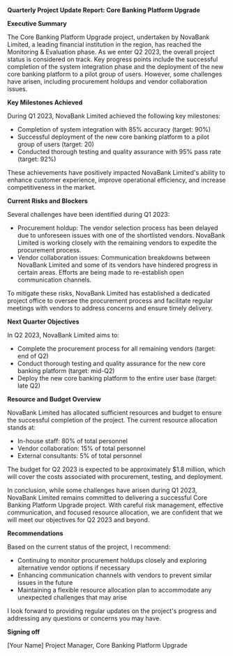 **Quarterly Project Update Report: Core Banking Platform Upgrade**

**Executive Summary**

The Core Banking Platform Upgrade project, undertaken by NovaBank Limited, a leading financial institution in the region, has reached the Monitoring & Evaluation phase. As we enter Q2 2023, the overall project status is considered on track. Key progress points include the successful completion of the system integration phase and the deployment of the new core banking platform to a pilot group of users. However, some challenges have arisen, including procurement holdups and vendor collaboration issues.

**Key Milestones Achieved**

During Q1 2023, NovaBank Limited achieved the following key milestones:

* Completion of system integration with 85% accuracy (target: 90%)
* Successful deployment of the new core banking platform to a pilot group of users (target: 20)
* Conducted thorough testing and quality assurance with 95% pass rate (target: 92%)

These achievements have positively impacted NovaBank Limited's ability to enhance customer experience, improve operational efficiency, and increase competitiveness in the market.

**Current Risks and Blockers**

Several challenges have been identified during Q1 2023:

* Procurement holdup: The vendor selection process has been delayed due to unforeseen issues with one of the shortlisted vendors. NovaBank Limited is working closely with the remaining vendors to expedite the procurement process.
* Vendor collaboration issues: Communication breakdowns between NovaBank Limited and some of its vendors have hindered progress in certain areas. Efforts are being made to re-establish open communication channels.

To mitigate these risks, NovaBank Limited has established a dedicated project office to oversee the procurement process and facilitate regular meetings with vendors to address concerns and ensure timely delivery.

**Next Quarter Objectives**

In Q2 2023, NovaBank Limited aims to:

* Complete the procurement process for all remaining vendors (target: end of Q2)
* Conduct thorough testing and quality assurance for the new core banking platform (target: mid-Q2)
* Deploy the new core banking platform to the entire user base (target: late Q2)

**Resource and Budget Overview**

NovaBank Limited has allocated sufficient resources and budget to ensure the successful completion of the project. The current resource allocation stands at:

* In-house staff: 80% of total personnel
* Vendor collaboration: 15% of total personnel
* External consultants: 5% of total personnel

The budget for Q2 2023 is expected to be approximately $1.8 million, which will cover the costs associated with procurement, testing, and deployment.

In conclusion, while some challenges have arisen during Q1 2023, NovaBank Limited remains committed to delivering a successful Core Banking Platform Upgrade project. With careful risk management, effective communication, and focused resource allocation, we are confident that we will meet our objectives for Q2 2023 and beyond.

**Recommendations**

Based on the current status of the project, I recommend:

* Continuing to monitor procurement holdups closely and exploring alternative vendor options if necessary
* Enhancing communication channels with vendors to prevent similar issues in the future
* Maintaining a flexible resource allocation plan to accommodate any unexpected challenges that may arise

I look forward to providing regular updates on the project's progress and addressing any questions or concerns you may have.

**Signing off**

[Your Name]
Project Manager, Core Banking Platform Upgrade